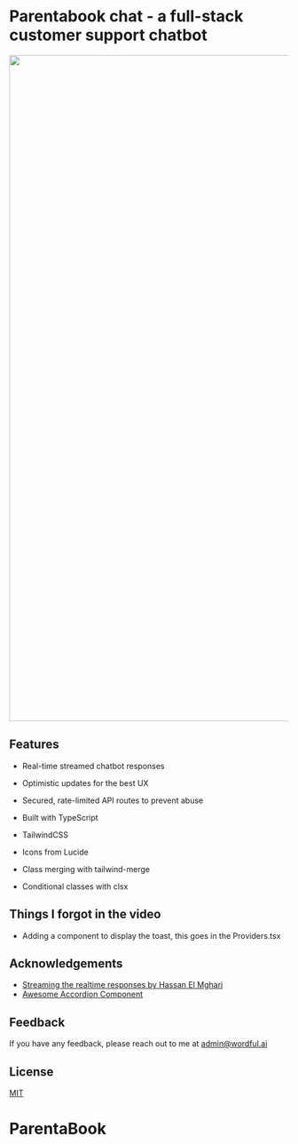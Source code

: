 # Parentabook chat - a full-stack customer support chatbot

<img src="https://www.hebergeur-image.com/upload/91.175.132.118-65eef24d1ebae.png" width=1200 height=1200/>

## Features

- Real-time streamed chatbot responses
- Optimistic updates for the best UX
- Secured, rate-limited API routes to prevent abuse

- Built with TypeScript
- TailwindCSS
- Icons from Lucide

- Class merging with tailwind-merge
- Conditional classes with clsx

## Things I forgot in the video

- Adding a <Toaster /> component to display the toast, this goes in the Providers.tsx

## Acknowledgements

- [Streaming the realtime responses by Hassan El Mghari](https://vercel.com/templates/next.js/twitter-bio)
- [Awesome Accordion Component](https://ui.shadcn.com/)

## Feedback

If you have any feedback, please reach out to me at admin@wordful.ai

## License

[MIT](https://choosealicense.com/licenses/mit/)

# ParentaBook
